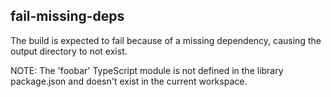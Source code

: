## fail-missing-deps

The build is expected to fail because of a missing dependency, causing the output directory to not exist.

NOTE: The 'foobar' TypeScript module is not defined in the library package.json and doesn't exist in the current workspace.
